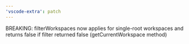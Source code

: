 ```yaml
---
'vscode-extra': patch
---
```


BREAKING: filterWorkspaces now applies for single-root workspaces and returns false if filter returned false (getCurrentWorkspace method)
